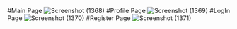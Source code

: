#Main Page
![Screenshot (1368)](https://user-images.githubusercontent.com/86683029/139924077-896be767-9a2f-45c8-824d-acb31060548d.png)
#Profile Page
![Screenshot (1369)](https://user-images.githubusercontent.com/86683029/140288764-e30d6a72-831d-475b-b3ff-4a363917d184.png)
#LogIn Page
![Screenshot (1370)](https://user-images.githubusercontent.com/86683029/141170437-e22ed389-c102-4f40-9344-02a2d7e613bb.png)
#Register Page
![Screenshot (1371)](https://user-images.githubusercontent.com/86683029/141170447-acab855d-a304-4b01-823d-c46092f8c58f.png)

